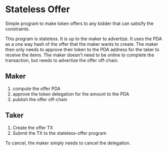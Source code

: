 # Stateless Offer

Simple program to make token offers to any bidder that can satisify
the constraints.

This program is stateless.  It is up to the maker to advertize.  It
uses the PDA as a one way hash of the offer that the maker wants
to create.  The maker then only needs to approve their token to the
PDA address for the taker to receive the items.  The maker doesn't
need to be online to complete the transaction, but needs to advertize
the offer off-chain.

## Maker
1. compute the offer PDA
2. approve the token delegation for the amount to the PDA
3. publish the offer off-chain

## Taker
1. Create the offer TX
2. Submit the TX to the stateless-offer program

To cancel, the maker simply needs to cancel the delegation.
